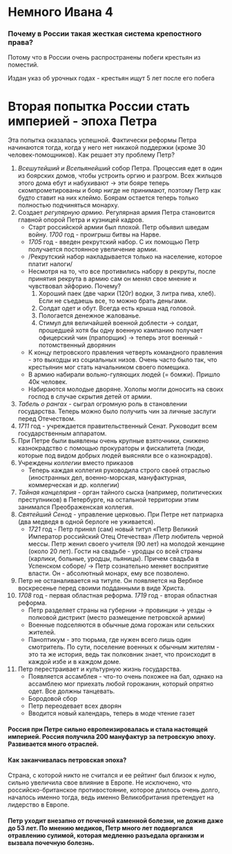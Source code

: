# Немного Ивана 4
### Почему в России такая жесткая система крепостного права?
Потому что в России очень распространены побеги крестьян из поместий. 

Издан указ об урочных годах - крестьян ищут 5 лет после его побега

# Вторая попытка России стать империей - эпоха Петра
Эта попытка оказалась успешной. Фактически реформы Петра начинаются тогда, когда у него нет никакой поддержки (кроме 30 человек-помощников). Как решает эту проблему Петр?
1. *Всешутейший и Всепьянейший* собор Петра. Процессия едет в один из боярских домов, чтобы устроить оргию и разгром. Всех жильцов этого дома ебут и набухивают -> эти бояре теперь скомпрометированы и бояр нигде не принимают, поэтому Петр как будто ставит на них клеймо. Боярам остается теперь только полностью подчиняться монарху. 
2. Создает *регулярную армию.* Регулярная армия Петра становится главной опорой Петра и кузницей кадров. 
	* Старт российской армии был плохой. Петр объявил шведам войну. *1700* год - проигрыш битвы на Нарве. 
	* *1705* год - введен рекрутский набор. С их помощью Петр получается постоянное увеличение армии.
	* /Рекрутский набор накладывается только на население, которое платит налоги/
	* Несмотря на то, что все противились набору в рекруты, после принятия рекрута в армию сам он менял свое мнение и чувствовал эйфорию. Почему?
		1. Хороший паек (две чарки (120г) водки, 3 литра пива, хлеб). Если не съедаешь все, то можно брать деньгами. 
		2. Солдат одет и обут. Всегда есть крыша над головой. 
		3. Пологается денежное жалованье.
		4. Стимул для величайшей военной доблести -> солдат, прошедшей хотя бы одну военную кампанию получает офицерский чин (прапорщик) -> теперь этот военный - потомственный дворянин
	* К концу петровского правления четверть командного правления - это выходцы из социальных низов. Очень часто было так, что крестьянин мог стать начальником своего помещика. 
	* В армию набирали вольно-гуляющих людей (= бомжи). Пришло 40к человек.
	* Набираются молодые дворяне. Холопы могли доносить на своих господ в случае скрытия детей от армии.
3. *Табель о рангах* - сыграл огромную роль в становлении государства. Теперь можно было получить чин за личные заслуги перед Отечеством. 
4. *1711* год - учреждается правительственный Сенат. Руководит всем государственным аппаратом. 
5. При Петре были выявлены очень крупные взяточники, снижено казнокрадство с помощью прокураторы и фискалитета (люди, которые под видом добрых людей выясняли все о казнокрадов).
6. Учреждены *коллегии* вместо приказов
	* Теперь каждая коллегия руководила строго своей отраслью (иностранных дел, военно-морская, мануфактурная, коммерческая и др. коллегии)  
7. *Тайная канцелярия* - орган тайного сыска (например, политических преступников) в Петербурге, на остальной территории этим занимался Преображенская коллегия. 
8. *Святейший Сенод* - управление церковью. При Петре нет патриарха (два медведя в одной берлоге не уживается). 
	* *1721* год - Петр принял (сам) новый титул «Петр Великий Император российский Отец Отечества»
/Петр любитель черной мессы. Петр женил своего учителя (90 лет) на молодой женщине (около 20 лет). Гости на свадьбе - уродцы со всей страны (карлики, больные, уродцы, пьяницы). Причем свадьба в Успенском соборе/ -> Петр сознательно меняет восприятие власти. Он - абсолютный монарх, ему все позволено.
9. Петр не останаливается на титуле. Он появляется на Вербное воскресенье перед своими подданными в виде Христа. 
10. *1708* год - первая областная реформа. *1719* год - вторая областная реформа.
	* Петр разделяет страны на губернии -> провинции -> уезды -> полковой дистрикт (место размещение петровской армии)
	* Военные подселяются в обычные дома горожан или сельских жителей.
	* Паноптикум - это тюрьма, где нужен всего лишь один смотритель. По сути, поселение военных к обычным жителям - это та же история, ведь так полковник знает, что происходит в каждой избе и в каждом доме.
11. Петр перестраивает и культурную жизнь государства. 
	* Появляется ассамблея - что-то очень похожее на бал, однако на ассамблею мог приехать любой горожанин, который опрятно одет. Все должны танцевать. 
	* Бородовой сбор
	* Петр переодевает всех дворян
	* Вводится новый календарь, теперь в моде чтение газет

#### Россия при Петре сильно европеизировалась и стала настоящей империей. Россия получила 200 мануфактур за петровскую эпоху. Развивается много отраслей.

#### Как заканчивалась петровская эпоха?
Страна, с которой никто не считался и ее рейтинг был близок к нулю, сильно увеличила свое влияние в Европе. Не исключено, что российско-британское противостояние, которое длилось очень долго, началось именно тогда, ведь именно Великобритания претендует на лидерство в Европе. 

#### Петр уходит внезапно от почечной каменной болезни, не дожив даже до 53 лет. По мнению медиков, Петр много лет подвергался отравлению сулимой, которая медленно разъедала организм и вызвала почечную болезнь.
